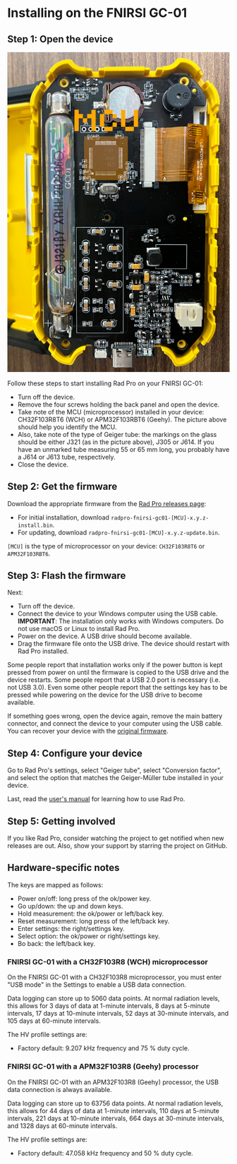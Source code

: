 # Installing on the FNIRSI GC-01

## Step 1: Open the device

![FNIRSI GC-01 circuit board types](img/gc-01-board-type.jpg)

Follow these steps to start installing Rad Pro on your FNIRSI GC-01:

* Turn off the device.
* Remove the four screws holding the back panel and open the device.
* Take note of the MCU (microprocessor) installed in your device: CH32F103R8T6 (WCH) or APM32F103RBT6 (Geehy). The picture above should help you identify the MCU.
* Also, take note of the type of Geiger tube: the markings on the glass should be either J321 (as in the picture above), J305 or J614. If you have an unmarked tube measuring 55 or 65 mm long, you probably have a J614 or J613 tube, respectively.
* Close the device.

## Step 2: Get the firmware

Download the appropriate firmware from the [Rad Pro releases page](https://github.com/Gissio/radpro/releases):
  * For initial installation, download `radpro-fnirsi-gc01-[MCU]-x.y.z-install.bin`.
  * For updating, download `radpro-fnirsi-gc01-[MCU]-x.y.z-update.bin`.

`[MCU]` is the type of microprocessor on your device: `CH32F103R8T6` or `APM32F103RBT6`.

## Step 3: Flash the firmware

Next:

* Turn off the device.
* Connect the device to your Windows computer using the USB cable. **IMPORTANT**: The installation only works with Windows computers. Do not use macOS or Linux to install Rad Pro.
* Power on the device. A USB drive should become available.
* Drag the firmware file onto the USB drive. The device should restart with Rad Pro installed.

Some people report that installation works only if the power button is kept pressed from power on until the firmware is copied to the USB drive and the device restarts. Some people report that a USB 2.0 port is necessary (i.e. not USB 3.0). Even some other people report that the settings key has to be pressed while powering on the device for the USB drive to become available.

If something goes wrong, open the device again, remove the main battery connector, and connect the device to your computer using the USB cable. You can recover your device with the [original firmware](firmware).

## Step 4: Configure your device

Go to Rad Pro's settings, select "Geiger tube", select "Conversion factor", and select the option that matches the Geiger-Müller tube installed in your device.

Last, read the [user's manual](../../users.md) for learning how to use Rad Pro.

## Step 5: Getting involved

If you like Rad Pro, consider watching the project to get notified when new releases are out. Also, show your support by starring the project on GitHub.

## Hardware-specific notes

The keys are mapped as follows:

  * Power on/off: long press of the ok/power key.
  * Go up/down: the up and down keys.
  * Hold measurement: the ok/power or left/back key.
  * Reset measurement: long press of the left/back key.
  * Enter settings: the right/settings key.
  * Select option: the ok/power or right/settings key.
  * Bo back: the left/back key.

### FNIRSI GC-01 with a CH32F103R8 (WCH) microprocessor

On the FNIRSI GC-01 with a CH32F103R8 microprocessor, you must enter "USB mode" in the Settings to enable a USB data connection.

Data logging can store up to 5060 data points. At normal radiation levels, this allows for 3 days of data at 1-minute intervals, 8 days at 5-minute intervals, 17 days at 10-minute intervals, 52 days at 30-minute intervals, and 105 days at 60-minute intervals.

The HV profile settings are:

* Factory default: 9.207 kHz frequency and 75 % duty cycle.

### FNIRSI GC-01 with a APM32F103R8 (Geehy) processor

On the FNIRSI GC-01 with an APM32F103R8 (Geehy) processor, the USB data connection is always available. 

Data logging can store up to 63756 data points. At normal radiation levels, this allows for 44 days of data at 1-minute intervals, 110 days at 5-minute intervals, 221 days at 10-minute intervals, 664 days at 30-minute intervals, and 1328 days at 60-minute intervals.

The HV profile settings are:

* Factory default: 47.058 kHz frequency and 50 % duty cycle.
